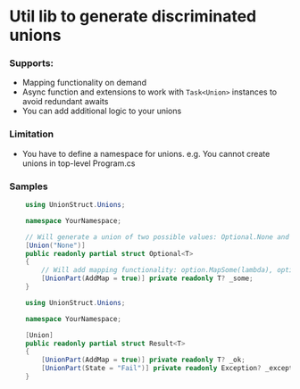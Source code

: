 ﻿# Util lib to generate discriminated unions
### Supports:
* Mapping functionality on demand
* Async function and extensions to work with `Task<Union>` instances to avoid redundant awaits
* You can add additional logic to your unions

### Limitation
* You have to define a namespace for unions. e.g. You cannot create unions in top-level Program.cs

### Samples
```C#
    using UnionStruct.Unions;

    namespace YourNamespace;

    // Will generate a union of two possible values: Optional.None and Optional.Some(T value)
    [Union("None")]
    public readonly partial struct Optional<T>
    {
        // Will add mapping functionality: option.MapSome(lambda), option.MapSomeAsync(lambda)
        [UnionPart(AddMap = true)] private readonly T? _some;
    }
```
```C#
    using UnionStruct.Unions;

    namespace YourNamespace;

    [Union]
    public readonly partial struct Result<T>
    {
        [UnionPart(AddMap = true)] private readonly T? _ok;
        [UnionPart(State = "Fail")] private readonly Exception? _exception
    }
```
